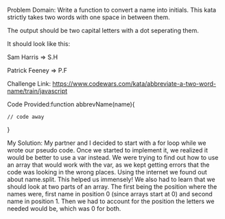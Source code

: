 Problem Domain: Write a function to convert a name into initials. This kata strictly takes two words with one space in between them.

The output should be two capital letters with a dot seperating them.

It should look like this:

Sam Harris => S.H

Patrick Feeney => P.F

Challenge Link: https://www.codewars.com/kata/abbreviate-a-two-word-name/train/javascript

Code Provided:function abbrevName(name){

    // code away

}


My Solution: My partner and I decided to start with a for loop while we wrote our pseudo code. Once we started to implement it, we realized it would be better to use a var instead. We were trying to find out how to use an array that would work with the var, as we kept getting errors that the code was looking in the wrong places. Using the internet we found out about name.split. This helped us immensely! We also had to learn that we should look at two parts of an array. The first being the position where the names were, first name in position 0 (since arrays start at 0) and second name in position 1. Then we had to account for the position the letters we needed would be, which was 0 for both.  